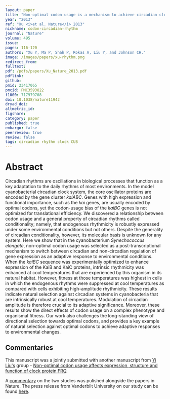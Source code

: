 ```yaml
---
layout: paper
title: "Non-optimal codon usage is a mechanism to achieve circadian clock conditionality."
year: "2013"
ref: "Xu <i>et al. Nature</i> 2013"
nickname: codon-circadian-rhythm
journal: "Nature"
volume: 495
issue: 
pages: 116-120
authors: "Xu Y, Ma P, Shah P, Rokas A, Liu Y, and Johnson CH."
image: /images/papers/xu-rhythm.png
redirect_from: 
fulltext: 
pdf: /pdfs/papers/Xu_Nature_2013.pdf
pdflink: 
github: 
pmid: 23417065
pmcid: PMC3593822
f1000: 717979708
doi: 10.1038/nature11942
dryad_doi: 
altmetric_id: 
figshare: 
category: paper
published: true
embargo: false
peerreview: true
review: false
tags: circadian rhythm clock CUB
---
```

# Abstract 

Circadian rhythms are oscillations in biological processes that function as a key adaptation to the daily rhythms of most environments. In the model cyanobacterial circadian clock system, the core oscillator proteins are encoded by the gene cluster <i>kaiABC</i>. Genes with high expression and functional importance, such as the <i>kai</i> genes, are usually encoded by optimal codons, yet the codon-usage bias of the <i>kaiBC</i> genes is not optimized for translational efficiency. We discovered a relationship between codon usage and a general property of circadian rhythms called conditionality; namely, that endogenous rhythmicity is robustly expressed under some environmental conditions but not others. Despite the generality of circadian conditionality, however, its molecular basis is unknown for any system. Here we show that in the cyanobacterium <i>Synechococcus elongate</i>, non-optimal codon usage was selected as a post-transcriptional mechanism to switch between circadian and non-circadian regulation of gene expression as an adaptive response to environmental conditions. When the <i>kaiBC</i> sequence was experimentally optimized to enhance expression of the KaiB and KaiC proteins, intrinsic rhythmicity was enhanced at cool temperatures that are experienced by this organism in its natural habitat. However, fitness at those temperatures was highest in cells in which the endogenous rhythms were suppressed at cool temperatures as compared with cells exhibiting high-amplitude rhythmicity. These results indicate natural selection against circadian systems in cyanobacteria that are intrinsically robust at cool temperatures. Modulation of circadian amplitude is therefore crucial to its adaptive significance. Moreover, these results show the direct effects of codon usage on a complex phenotype and organismal fitness. Our work also challenges the long-standing view of directional selection towards optimal codons, and provides a key example of natural selection against optimal codons to achieve adaptive responses to environmental changes.

## Commentaries

This manuscript was a jointly submitted with another manuscript from [Yi Liu's][1] group - [Non-optimal codon usage affects expression, structure and function of clock protein FRQ][2]. 

A [commentary][3] on the two studies was pulished alongside the papers in Nature. The press release from Vanderbilt University on our study can be found [here][4].

[1]: http://www.utsouthwestern.edu/labs/liu-yi/
[2]: http://www.nature.com/nature/journal/v495/n7439/full/nature11833.html
[3]: http://www.nature.com/nature/journal/v495/n7439/full/nature11952.html
[4]: http://news.vanderbilt.edu/2013/02/snooze-button/